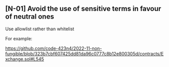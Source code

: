 ## [N-01] Avoid the use of sensitive terms in favour of neutral ones

Use allowlist rather than whitelist

For example: 

https://github.com/code-423n4/2022-11-non-fungible/blob/323b7cbf607425dd81da96c0777c8b12e800305d/contracts/Exchange.sol#L545